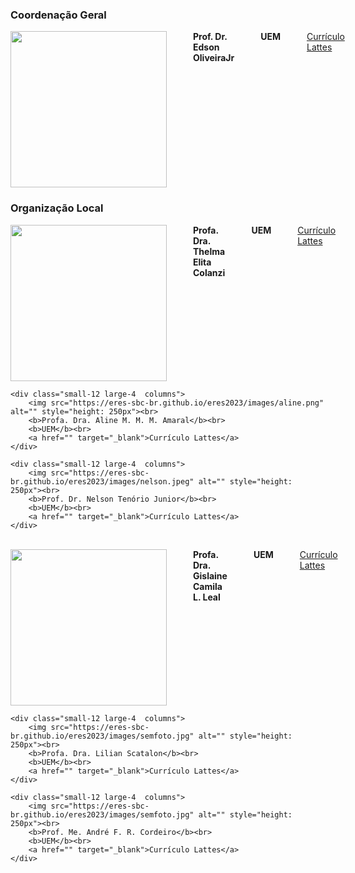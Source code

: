 ﻿---
layout: page-fullwidth
title: ""
subheadline: ""
permalink: "/coordenacao_geral/"
header:
   image_fullwidth: BannerERES2023.png
---

<h3><strong>Coordenação Geral</strong></h3>

<div class="row">
    <div class="small-12 large-4  columns">
        <img src="https://eres-sbc-br.github.io/eres2023/images/edson.jpg" alt="" style="height: 250px"><br>
        <b>Prof. Dr. Edson OliveiraJr</b><br>
		<b>UEM</b><br>
		<a href="http://lattes.cnpq.br/8717980588591239" target="_blank">Currículo Lattes</a>
  </div>
</div>
  
<h3><strong>Organização Local</strong></h3>

<div class="row">
	<div class="small-12 large-4  columns">
        <img src="https://eres-sbc-br.github.io/eres2023/images/thelma.jpg" alt="" style="height: 250px"><br>
        <b>Profa. Dra. Thelma Elita Colanzi</b><br>
		<b>UEM</b><br>
		<a href="" target="_blank">Currículo Lattes</a>    
	</div>
	
	<div class="small-12 large-4  columns">
        <img src="https://eres-sbc-br.github.io/eres2023/images/aline.png" alt="" style="height: 250px"><br>
        <b>Profa. Dra. Aline M. M. M. Amaral</b><br>
		<b>UEM</b><br>
		<a href="" target="_blank">Currículo Lattes</a>    
	</div>

	<div class="small-12 large-4  columns">
        <img src="https://eres-sbc-br.github.io/eres2023/images/nelson.jpeg" alt="" style="height: 250px"><br>
        <b>Prof. Dr. Nelson Tenório Junior</b><br>
		<b>UEM</b><br>
		<a href="" target="_blank">Currículo Lattes</a>    
	</div>
</div>

<br>

<div class="row">
	<div class="small-12 large-4  columns">
        <img src="https://eres-sbc-br.github.io/eres2023/images/camila.jpeg" alt="" style="height: 250px"><br>
        <b>Profa. Dra. Gislaine Camila L. Leal</b><br>
		<b>UEM</b><br>
		<a href="http://lattes.cnpq.br/7810321373328408" target="_blank">Currículo Lattes</a>    
	</div>
	
	<div class="small-12 large-4  columns">
        <img src="https://eres-sbc-br.github.io/eres2023/images/semfoto.jpg" alt="" style="height: 250px"><br>
        <b>Profa. Dra. Lilian Scatalon</b><br>
		<b>UEM</b><br>
		<a href="" target="_blank">Currículo Lattes</a>    
	</div>

	<div class="small-12 large-4  columns">
        <img src="https://eres-sbc-br.github.io/eres2023/images/semfoto.jpg" alt="" style="height: 250px"><br>
        <b>Prof. Me. André F. R. Cordeiro</b><br>
		<b>UEM</b><br>
		<a href="" target="_blank">Currículo Lattes</a>    
	</div>
</div>
